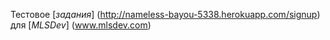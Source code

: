 Тестовое [*задания*] (http://nameless-bayou-5338.herokuapp.com/signup) для [*MLSDev*] (www.mlsdev.com)